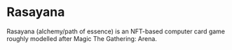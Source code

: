 # Rasayana
Rasayana (alchemy/path of essence) is an NFT-based computer card game roughly modelled after Magic The Gathering: Arena.

